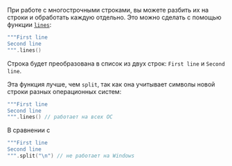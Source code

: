 При работе с многострочными строками, вы можете разбить их на строки и обработать каждую отдельно. Это можно сделать с помощью функции [`lines`](https://kotlinlang.org/api/latest/jvm/stdlib/kotlin.text/lines.html): 
```kotlin
"""First line
Second line
""".lines()
```
Строка будет преобразована в список из двух строк: `First line` и `Second line`.

Эта функция лучше, чем `split`, так как она учитывает символы новой строки разных операционных систем:

```kotlin
"""First line
Second line
""".lines() // работает на всех ОС
```
В сравнении с
```kotlin
"""First line
Second line
""".split("\n") // не работает на Windows
```